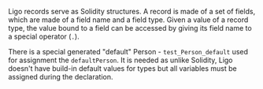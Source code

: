 Ligo records serve as Solidity structures. A record is made of a set of fields, which are made of a field name and a field type. Given a value of a record type, the value bound to a field can be accessed by giving its field name to a special operator (`.`).

There is a special generated "default" Person - `test_Person_default`  used for assignment the `defaultPerson`.  It is needed as unlike Solidity,  Ligo doesn't have build-in default values for types but all variables must be assigned during the declaration.